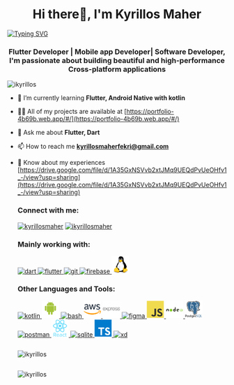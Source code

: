 
<h1 align="center">Hi there👋, I'm Kyrillos Maher</h1>
<a href="https://git.io/typing-svg"><img src="https://readme-typing-svg.herokuapp.com?font=Fira+Code&size=25&pause=1000&color=4080DCDC&center=true&vCenter=true&width=435&lines=Welcome+to+Kyrillos's+GitHub!" alt="Typing SVG" /></a>
<h3 align="center">Flutter Developer | Mobile app Developer| Software Developer, I'm passionate about building beautiful and high-performance Cross-platform applications</h3>

<p align="left"> <img src="https://komarev.com/ghpvc/?username=ikyrillos&label=Profile%20views&color=0e75b6&style=flat" alt="ikyrillos" /> </p>

- 🌱 I’m currently learning **Flutter, Android Native with kotlin**

- 👨‍💻 All of my projects are available at [https://portfolio-4b69b.web.app/#/](https://portfolio-4b69b.web.app/#/)

- 💬 Ask me about **Flutter, Dart**

- 📫 How to reach me **kyrillosmaherfekri@gmail.com**

- 📄 Know about my experiences [https://drive.google.com/file/d/1A35GxNSVvb2xtJMq9UEQdPvUeOHfv1_-/view?usp=sharing](https://drive.google.com/file/d/1A35GxNSVvb2xtJMq9UEQdPvUeOHfv1_-/view?usp=sharing)

  <h3 align="left">Connect with me:</h3>
    <p align="left">
      <a href="https://linkedin.com/in/kyrillosmaher" target="blank"
        ><img
          align="center"
          src="https://raw.githubusercontent.com/rahuldkjain/github-profile-readme-generator/master/src/images/icons/Social/linked-in-alt.svg"
          alt="kyrillosmaher"
          height="30"
          width="40"
      /></a>
      <a href="https://fb.com/ikyrillosmaher" target="blank"
        ><img
          align="center"
          src="https://raw.githubusercontent.com/rahuldkjain/github-profile-readme-generator/master/src/images/icons/Social/facebook.svg"
          alt="ikyrillosmaher"
          height="30"
          width="40"
      /></a>
    </p>
    <h3 align="left">Mainly working with:</h3>
    <a href="https://dart.dev" target="_blank" rel="noreferrer">
      <img
        src="https://www.vectorlogo.zone/logos/dartlang/dartlang-icon.svg"
        alt="dart"
        width="40"
        height="40"
      />
    </a>
    <a href="https://flutter.dev" target="_blank" rel="noreferrer">
      <img
        src="https://www.vectorlogo.zone/logos/flutterio/flutterio-icon.svg"
        alt="flutter"
        width="40"
        height="40"
      />
    </a>

    <a href="https://git-scm.com/" target="_blank" rel="noreferrer">
      <img
        src="https://www.vectorlogo.zone/logos/git-scm/git-scm-icon.svg"
        alt="git"
        width="40"
        height="40"
      />
    </a>
    <a href="https://firebase.google.com/" target="_blank" rel="noreferrer">
      <img
        src="https://www.vectorlogo.zone/logos/firebase/firebase-icon.svg"
        alt="firebase"
        width="40"
        height="40"
      />
    </a>
    <a href="https://www.linux.org/" target="_blank" rel="noreferrer">
      <img
        src="https://raw.githubusercontent.com/devicons/devicon/master/icons/linux/linux-original.svg"
        alt="linux"
        width="40"
        height="40"
      />
    </a>

    <h3 align="left">Other Languages and Tools:</h3>
    <p align="left">
      <a href="https://flutter.dev" target="_blank" rel="noreferrer">
      <img
       src="https://www.vectorlogo.zone/logos/kotlinlang/kotlinlang-icon.svg"
        alt="kotlin"
        width="40"
        height="40"
      />
    </a>
      <a href="https://developer.android.com" target="_blank" rel="noreferrer">
        <img
          src="https://raw.githubusercontent.com/devicons/devicon/master/icons/android/android-original-wordmark.svg"
          alt="android"
          width="40"
          height="40"
        />
      </a>
      <a
        href="https://www.gnu.org/software/bash/"
        target="_blank"
        rel="noreferrer"
      >
        <img
          src="https://www.vectorlogo.zone/logos/gnu_bash/gnu_bash-icon.svg"
          alt="bash"
          width="40"
          height="40"
        /> </a
      ><a href="https://aws.amazon.com" target="_blank" rel="noreferrer">
        <img
          src="https://raw.githubusercontent.com/devicons/devicon/master/icons/amazonwebservices/amazonwebservices-original-wordmark.svg"
          alt="aws"
          width="40"
          height="40"
        />
      </a>
      <a href="https://expressjs.com" target="_blank" rel="noreferrer">
        <img
          src="https://raw.githubusercontent.com/devicons/devicon/master/icons/express/express-original-wordmark.svg"
          alt="express"
          width="40"
          height="40"
        />
      </a>
      <a href="https://www.figma.com/" target="_blank" rel="noreferrer">
        <img
          src="https://www.vectorlogo.zone/logos/figma/figma-icon.svg"
          alt="figma"
          width="40"
          height="40"
        />
      </a>
      <a
        href="https://developer.mozilla.org/en-US/docs/Web/JavaScript"
        target="_blank"
        rel="noreferrer"
      >
        <img
          src="https://raw.githubusercontent.com/devicons/devicon/master/icons/javascript/javascript-original.svg"
          alt="javascript"
          width="40"
          height="40"
        />
      </a>
      <a href="https://nodejs.org" target="_blank" rel="noreferrer">
        <img
          src="https://raw.githubusercontent.com/devicons/devicon/master/icons/nodejs/nodejs-original-wordmark.svg"
          alt="nodejs"
          width="40"
          height="40"
        />
      </a>
      <a href="https://www.postgresql.org" target="_blank" rel="noreferrer">
        <img
          src="https://raw.githubusercontent.com/devicons/devicon/master/icons/postgresql/postgresql-original-wordmark.svg"
          alt="postgresql"
          width="40"
          height="40"
        />
      </a>
      <a href="https://postman.com" target="_blank" rel="noreferrer">
        <img
          src="https://www.vectorlogo.zone/logos/getpostman/getpostman-icon.svg"
          alt="postman"
          width="40"
          height="40"
        />
      </a>
      <a href="https://reactjs.org/" target="_blank" rel="noreferrer">
        <img
          src="https://raw.githubusercontent.com/devicons/devicon/master/icons/react/react-original-wordmark.svg"
          alt="react"
          width="40"
          height="40"
        />
      </a>
      <a href="https://www.sqlite.org/" target="_blank" rel="noreferrer">
        <img
          src="https://www.vectorlogo.zone/logos/sqlite/sqlite-icon.svg"
          alt="sqlite"
          width="40"
          height="40"
        />
      </a>
      <a
        href="https://www.typescriptlang.org/"
        target="_blank"
        rel="noreferrer"
      >
        <img
          src="https://raw.githubusercontent.com/devicons/devicon/master/icons/typescript/typescript-original.svg"
          alt="typescript"
          width="40"
          height="40"
        />
      </a>
      <a
        href="https://www.adobe.com/products/xd.html"
        target="_blank"
        rel="noreferrer"
      >
        <img
          src="https://cdn.worldvectorlogo.com/logos/adobe-xd.svg"
          alt="xd"
          width="40"
          height="40"
        />
      </a>
    </p>

    <div style="display: flex; flex-direction: column; align-items: flex-start">
      <p>
        <img
          align="left"
          src="https://github-readme-stats.vercel.app/api/top-langs?username=ikyrillos&show_icons=true&locale=en&layout=compact"
          alt="ikyrillos"
        />
      </p>
     <p><img align="center" src="https://github-readme-stats.vercel.app/api?username=ikyrillos&show_icons=true&locale=en" alt="ikyrillos" />
      </p>
      <div style="display: flex; flex-direction: column; align-items: flex-start">
     
